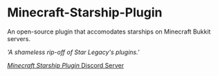 # Minecraft-Starship-Plugin
An open-source plugin that accomodates starships on Minecraft Bukkit servers.

*'A shameless rip-off of Star Legacy's plugins.'*

[*Minecraft Starship Plugin* Discord Server]( https://discord.gg/yhduWCPCrU "*Minecraft Starship Plugin* Discord Server")
